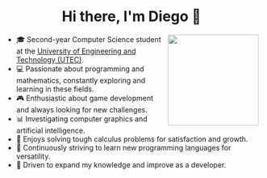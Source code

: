 <h1 align="center">Hi there, I'm Diego 👋</h1>

<img src="https://media.tenor.com/DimzPZMypFcAAAAM/laptop.gif" height="180" align="right" />

<ul>
    <li>🎓 Second-year Computer Science student at the <a href="https://www.utec.edu.pe/">University of Engineering and Technology (UTEC)</a>.</li>
    <li>💻 Passionate about programming and mathematics, constantly exploring and learning in these fields.</li>
    <li>🎮 Enthusiastic about game development and always looking for new challenges.</li>
    <li>📊 Investigating computer graphics and artificial intelligence.</li>
    <li>🧮 Enjoys solving tough calculus problems for satisfaction and growth.</li>
    <li>🌟 Continuously striving to learn new programming languages for versatility.</li>
    <li>🚀 Driven to expand my knowledge and improve as a developer.</li>
</ul>
